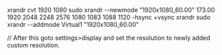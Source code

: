 xrandr
cvt 1920 1080
sudo xrandr --newmode "1920x1080_60.00"  173.00  1920 2048 2248 2576  1080 1083 1088 1120 -hsync +vsync
xrandr
sudo xrandr --addmode Virtual1 "1920x1080_60.00"

// After this goto settings>display and set the resolution to newly added custom resolution.
